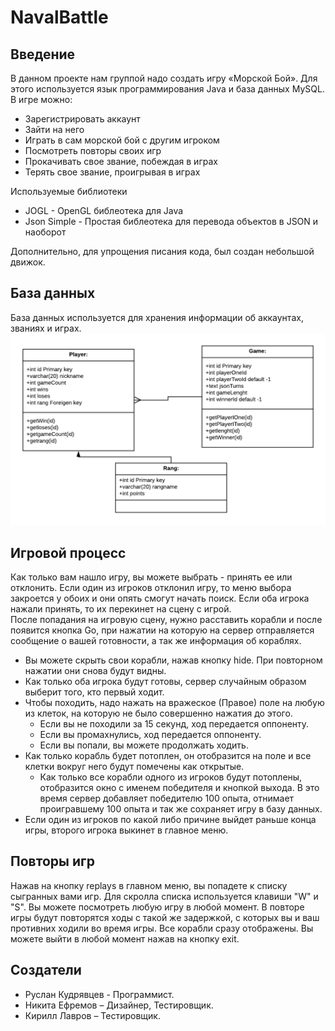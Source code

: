 # NavalBattle

## Введение
В данном проекте нам группой надо создать игру «Морской Бой». Для этого используется язык программирования Java и база данных MySQL.
<br>
В игре можно:
* Зарегистрировать аккаунт
* Зайти на него
* Играть в сам морской бой с другим игроком
* Посмотреть повторы своих игр
* Прокачивать свое звание, побеждая в играх
* Терять свое звание, проигрывая в играх

Используемые библиотеки
* JOGL - OpenGL библеотека для Java
* Json Simple - Простая библеотека для перевода объектов в JSON и наоборот

Дополнительно, для упрощения писания кода, был создан небольшой движок.

## База данных
База данных используется для хранения информации об аккаунтах, званиях и играх.
![UML Schema](https://github.com/creperkiler2101/NavalBattle/blob/master/UMLSchema.png)

## Игровой процесс
Как только вам нашло игру, вы можете выбрать - принять ее или отклонить.
Если один из игроков отклонил игру, то меню выбора закроется у обоих и они опять смогут начать поиск.
Если оба игрока нажали принять, то их перекинет на сцену с игрой.
<br>
После попадания на игровую сцену, нужно расставить корабли и после появится кнопка Go, при нажатии на которую на сервер отправляется сообщение о вашей готовности, а так же информация об кораблях.
* Вы можете скрыть свои корабли, нажав кнопку hide. При повторном нажатии они снова будут видны.
* Как только оба игрока будут готовы, сервер случайным образом выберит того, кто первый ходит.
* Чтобы походить, надо нажать на вражеское (Правое) поле на любую из клеток, на которую не было совершенно нажатия до этого.
  * Если вы не походили за 15 секунд, ход передается оппоненту.
  * Если вы промахнулись, ход передается оппоненту.
  * Если вы попали, вы можете продолжать ходить.
* Как только корабль будет потоплен, он отобразится на поле и все клетки вокруг него будут помечены как открытые.
  * Как только все корабли одного из игроков будут потоплены, отобразится окно с именем победителя и кнопкой выхода.
В это время сервер добавляет победителю 100 опыта, отнимает проигравшему 100 опыта и так же сохраняет игру в базу данных.
* Если один из игроков по какой либо причине выйдет раньше конца игры, второго игрока выкинет в главное меню.

## Повторы игр
Нажав на кнопку replays в главном меню, вы попадете к списку сыгранных вами игр.
Для скролла списка используется клавиши "W" и "S".
Вы можете посмотреть любую игру в любой момент.
В повторе игры будут повторятся ходы с такой же задержкой, с которых вы и ваш противних ходили во время игры. Все корабли сразу отображены. Вы можете выйти в любой момент нажав на кнопку exit.

## Создатели
* Руслан Кудрявцев - Программист.
* Никита Ефремов – Дизайнер, Тестировщик.
* Кирилл Лавров – Тестировщик.
